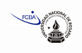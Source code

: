<p float="left">
  <img src="/assets/FCEIA-logo.png" style="border:0px;margin:0px;float:left;width:50px;" />
  <img src="/assets/LOGO-UNR-NEGRO.png" style="border:0px;margin:0px;clear:both;width:50px;" /> 
</p>
